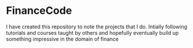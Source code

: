 # FinanceCode
I have created this repository to note the projects that I do. Intially following tutorials and courses taught by others and hopefully eventually build up something impressive in the domain of finance
